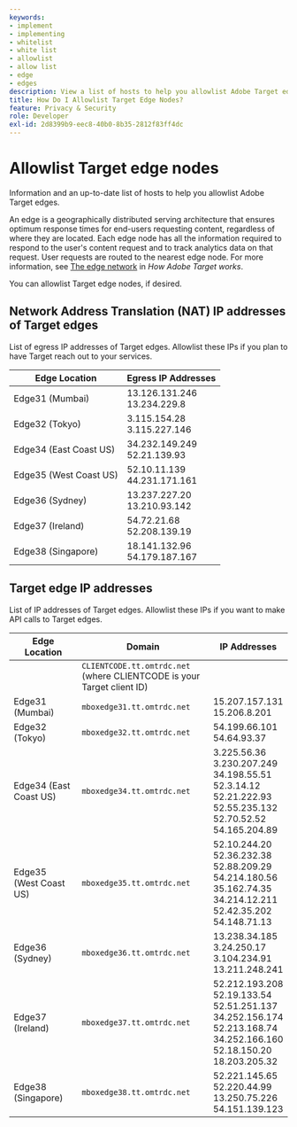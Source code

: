 ```yaml
---
keywords:
- implement
- implementing
- whitelist
- white list
- allowlist
- allow list
- edge
- edges
description: View a list of hosts to help you allowlist Adobe Target edges (geographically distributed serving nodes that ensure optimum response times end users).
title: How Do I Allowlist Target Edge Nodes?
feature: Privacy & Security
role: Developer
exl-id: 2d8399b9-eec8-40b0-8b35-2812f83ff4dc
---
```

# Allowlist Target edge nodes

Information and an up-to-date list of hosts to help you allowlist Adobe Target edges.

An edge is a geographically distributed serving architecture that ensures optimum response times for end-users requesting content, regardless of where they are located. Each edge node has all the information required to respond to the user's content request and to track analytics data on that request. User requests are routed to the nearest edge node. For more information, see [The edge network](/help/main/c-intro/how-target-works.md#concept_0AE2ED8E9DE64288A8B30FCBF1040934) in *How Adobe Target works*.

You can allowlist Target edge nodes, if desired. 

## Network Address Translation (NAT) IP addresses of Target edges

List of egress IP addresses of Target edges. Allowlist these IPs if you plan to have Target reach out to your services.

|Edge Location|Egress IP Addresses|
| --- | --- |
|Edge31 (Mumbai)|13.126.131.246<br />13.234.229.8|
|Edge32 (Tokyo)|3.115.154.28<br />3.115.227.146|
|Edge34 (East Coast US)|34.232.149.249<br />52.21.139.93|
|Edge35 (West Coast US)|52.10.11.139<br />44.231.171.161|
|Edge36 (Sydney)|13.237.227.20<br />13.210.93.142|
|Edge37 (Ireland)|54.72.21.68<br />52.208.139.19|
|Edge38 (Singapore)|18.141.132.96<br />54.179.187.167|

## Target edge IP addresses

List of IP addresses of Target edges. Allowlist these IPs if you want to make API calls to Target edges.

|Edge Location|Domain|IP Addresses|
| --- | --- | --- |
||`CLIENTCODE.tt.omtrdc.net`<br />(where CLIENTCODE is your Target client ID)||
|Edge31 (Mumbai)|`mboxedge31.tt.omtrdc.net`|15.207.157.131<br />15.206.8.201|
|Edge32 (Tokyo)|`mboxedge32.tt.omtrdc.net`|54.199.66.101<br />54.64.93.37|
|Edge34 (East Coast US)|`mboxedge34.tt.omtrdc.net`|3.225.56.36<br />3.230.207.249<br />34.198.55.51<br />52.3.14.12<br />52.21.222.93<br />52.55.235.132<br />52.70.52.52<br />54.165.204.89|
|Edge35 (West Coast US)|`mboxedge35.tt.omtrdc.net`|52.10.244.20<br />52.36.232.38<br />52.88.209.29<br />54.214.180.56<br />35.162.74.35<br />34.214.12.211<br />52.42.35.202<br />54.148.71.13|
|Edge36 (Sydney)|`mboxedge36.tt.omtrdc.net`|13.238.34.185<br />3.24.250.17<br />3.104.234.91<br />13.211.248.241|
|Edge37 (Ireland)|`mboxedge37.tt.omtrdc.net`|52.212.193.208<br />52.19.133.54<br />52.51.251.137<br />34.252.156.174<br />52.213.168.74<br />34.252.166.160<br />52.18.150.20<br />18.203.205.32|
|Edge38 (Singapore)|`mboxedge38.tt.omtrdc.net`|52.221.145.65<br />52.220.44.99<br />13.250.75.226<br />54.151.139.123|
